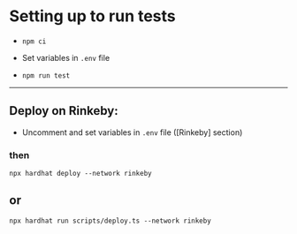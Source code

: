# Setting up to run tests

* `npm ci`

* Set variables in `.env` file

* `npm run test`

---
## Deploy on Rinkeby:

* Uncomment and set variables in `.env` file ([Rinkeby] section)

### then

`npx hardhat deploy --network rinkeby`

## or

`npx hardhat run scripts/deploy.ts --network rinkeby`

